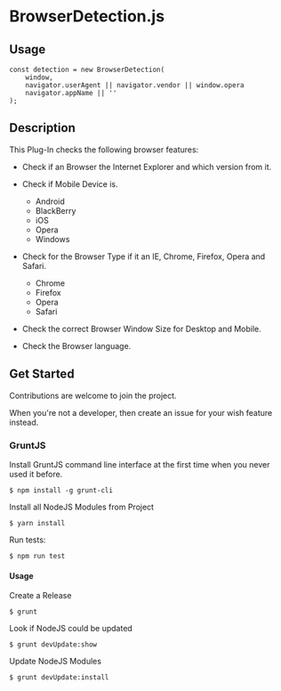 # BrowserDetection.js

## Usage

    const detection = new BrowserDetection(
        window,
        navigator.userAgent || navigator.vendor || window.opera
        navigator.appName || ''
    );


## Description

This Plug-In checks the following browser features:

* Check if an Browser the Internet Explorer and which version from it.

* Check if Mobile Device is.

    * Android
    * BlackBerry
    * iOS
    * Opera
    * Windows

* Check for the Browser Type if it an IE, Chrome, Firefox, Opera and Safari.

    * Chrome
    * Firefox
    * Opera
    * Safari

* Check the correct Browser Window Size for Desktop and Mobile.

* Check the Browser language.



## Get Started

Contributions are welcome to join the project.

When you're not a developer, then create an issue for your wish feature instead.


### GruntJS

Install GruntJS command line interface at the first time when you never used it before.

    $ npm install -g grunt-cli

Install all NodeJS Modules from Project

    $ yarn install

Run tests:

    $ npm run test

#### Usage

Create a Release

    $ grunt

Look if NodeJS could be updated

    $ grunt devUpdate:show

Update NodeJS Modules

    $ grunt devUpdate:install

